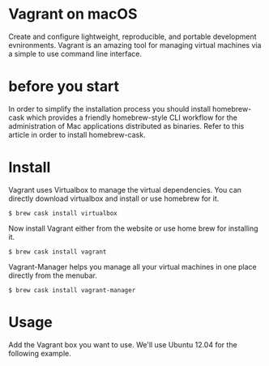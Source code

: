# Vagrant on macOS
Create and configure lightweight, reproducible, and portable development evnironments.
Vagrant is an amazing tool for managing virtual machines via a simple to use command line interface.

# before you start
In order to simplify the installation process you should install homebrew-cask which provides a friendly
homebrew-style CLI workflow for the administration of Mac applications distributed as binaries.
Refer to this article in order to install homebrew-cask.

# Install
Vagrant uses Virtualbox to manage the virtual dependencies.
You can directly download virtualbox and install or use homebrew for it.
```
$ brew cask install virtualbox
```
Now install Vagrant either from the website or use home brew for installing it.
```
$ brew cask install vagrant
```
Vagrant-Manager helps you manage all your virtual machines in one place directly from the menubar.
```
$ brew cask install vagrant-manager
```

# Usage
Add the Vagrant box you want to use. We'll use Ubuntu 12.04 for the following example.
